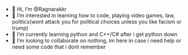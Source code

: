 - 👋 Hi, I’m @Ragnarakkr
- 👀 I’m interested in learning how to code, playing video games, law, politics(wont attack you for political choices unless you like facism or trump)
- 🌱 I’m currently learning python and C++/C# after i get python down
- 💞️ I’m looking to collaborate on nothing, im here in case i need help or need some code that i dont remember

